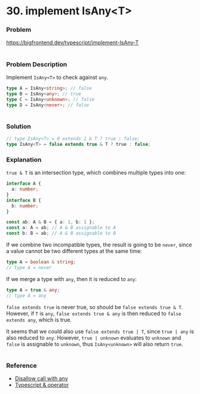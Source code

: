 # 30. implement IsAny\<T\>

### Problem

https://bigfrontend.dev/typescript/implement-IsAny-T

#

### Problem Description

Implement `IsAny<T>` to check against `any`.

```ts
type A = IsAny<string>; // false
type B = IsAny<any>; // true
type C = IsAny<unknown>; // false
type D = IsAny<never>; // false
```

#

### Solution

```ts
// type IsAny<T> = 0 extends 1 & T ? true : false;
type IsAny<T> = false extends true & T ? true : false;
```

### Explanation

`true & T` is an intersection type, which combines multiple types into one:

```ts
interface A {
  a: number;
}
interface B {
  b: number;
}

const ab: A & B = { a: 1, b: 1 };
const a: A = ab; // A & B assignable to A
const b: B = ab; // A & B assignable to B
```

If we combine two incompatible types, the result is going to be `never`, since a value cannot be two different types at the same time:

```ts
type A = boolean & string;
// type A = never
```

If we merge a type with `any`, then it is reduced to `any`:

```ts
type A = true & any;
// type A = any
```

`false extends true` is never true, so should be `false extends true & T`. However, if `T` is `any`, `false extends true & any` is then reduced to `false extends any`, which is true.

It seems that we could also use `false extends true | T`, since `true | any` is also reduced to `any`. However, `true | unknown` evaluates to `unknown` and `false` is assignable to `unknown`, thus `IsAny<unknown>` will also return `true`.

#

### Reference

- [Disallow call with any](https://stackoverflow.com/questions/49927523/disallow-call-with-any/49928360#49928360)
- [Typescript & operator](https://stackoverflow.com/questions/33875609/typescript-operator)
